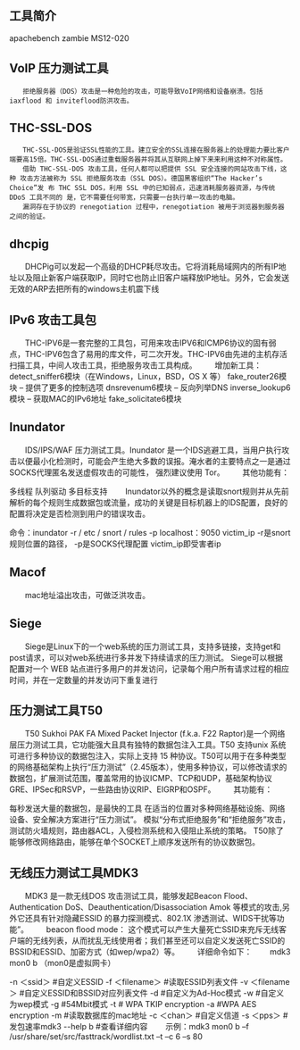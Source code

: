 ## 工具简介
apachebench
zambie
MS12-020
## VoIP 压力测试工具
    　　拒绝服务器（DOS）攻击是一种危险的攻击，可能导致VoIP网络和设备崩溃。包括 iaxflood 和 inviteflood防洪攻击。
    


## THC-SSL-DOS
    　　THC-SSL-DOS是验证SSL性能的工具。建立安全的SSL连接在服务器上的处理能力要比客户端要高15倍。THC-SSL-DOS通过重载服务器并将其从互联网上掉下来来利用这种不对称属性。
    　　借助 THC-SSL-DOS 攻击工具，任何人都可以把提供 SSL 安全连接的网站攻击下线，这种 攻击方法被称为 SSL 拒绝服务攻击（SSL DOS）。德国黑客组织“The Hacker’s Choice”发 布 THC SSL DOS，利用 SSL 中的已知弱点，迅速消耗服务器资源，与传统 DDoS 工具不同的 是，它不需要任何带宽，只需要一台执行单一攻击的电脑。
    　　漏洞存在于协议的 renegotiation 过程中，renegotiation 被用于浏览器到服务器之间的验证。

## dhcpig
　　DHCPig可以发起一个高级的DHCP耗尽攻击。它将消耗局域网内的所有IP地址以及阻止新客户端获取IP，同时它也防止旧客户端释放IP地址。另外，它会发送无效的ARP去把所有的windows主机震下线

## IPv6 攻击工具包
　　THC-IPV6是一套完整的工具包，可用来攻击IPV6和ICMP6协议的固有弱点，THC-IPV6包含了易用的库文件，可二次开发。THC-IPV6由先进的主机存活扫描工具，中间人攻击工具，拒绝服务攻击工具构成。
　　增加新工具：
detect_sniffer6模块（在Windows，Linux，BSD，OS X 等）
fake_router26模块 – 提供了更多的控制选项
dnsrevenum6模块 – 反向列举DNS
inverse_lookup6模块 – 获取MAC的IPv6地址
fake_solicitate6模块

## Inundator
　　IDS/IPS/WAF 压力测试工具。Inundator 是一个IDS逃避工具，当用户执行攻击以便最小化检测时，可能会产生绝大多数的误报。淹水者的主要特点之一是通过SOCKS代理匿名发送虚假攻击的可能性， 强烈建议使用 Tor。
　　其他功能有：

多线程
队列驱动
多目标支持
　　Inundator以外的概念是读取snort规则并从先前解析的每个规则生成数据包或流量，成功的关键是目标机器上的IDS配置，良好的配置将决定是否检测到用户的错误攻击。

命令：inundator -r / etc / snort / rules -p localhost：9050 victim_ip
-r是snort规则位置的路径，
-p是SOCKS代理配置
victim_ip即受害者ip

## Macof
　　mac地址溢出攻击，可做泛洪攻击。

## Siege
　　Siege是Linux下的一个web系统的压力测试工具，支持多链接，支持get和post请求，可以对web系统进行多并发下持续请求的压力测试。
Siege可以根据配置对一个 WEB 站点进行多用户的并发访问，记录每个用户所有请求过程的相应时间，并在一定数量的并发访问下重复进行


## 压力测试工具T50
　　T50 Sukhoi PAK FA Mixed Packet Injector (f.k.a. F22 Raptor)是一个网络层压力测试工具，它功能强大且具有独特的数据包注入工具。T50 支持unix 系统可进行多种协议的数据包注入，实际上支持 15 种协议。T50可以用于在多种类型的网络基础架构上执行“压力测试”（2.45版本），使用多种协议，可以修改请求的数据包，扩展测试范围，覆盖常用的协议ICMP、TCP和UDP，基础架构协议GRE、IPSec和RSVP，一些路由协议RIP、EIGRP和OSPF。
　　其功能有：

每秒发送大量的数据包，是最快的工具
在适当的位置对多种网络基础设施、网络设备、安全解决方案进行“压力测试”。
模拟“分布式拒绝服务”和“拒绝服务”攻击，测试防火墙规则，路由器ACL，入侵检测系统和入侵阻止系统的策略。
T50除了能够修改网络路由，能够在单个SOCKET上顺序发送所有的协议数据包。


## 无线压力测试工具MDK3
　　MDK3 是一款无线DOS 攻击测试工具，能够发起Beacon Flood、Authentication DoS、Deauthentication/Disassociation Amok 等模式的攻击,另外它还具有针对隐藏ESSID 的暴力探测模式、802.1X 渗透测试、WIDS干扰等功能”。
　　beacon flood mode： 这个模式可以产生大量死亡SSID来充斥无线客户端的无线列表，从而扰乱无线使用者；我们甚至还可以自定义发送死亡SSID的BSSID和ESSID、加密方式（如wep/wpa2）等。
　　详细命令如下：
　　mdk3 mon0 b （mon0是虚拟网卡）

-n ＜ssid＞ #自定义ESSID
-f ＜filename＞ #读取ESSID列表文件
-v ＜filename＞ #自定义ESSID和BSSID对应列表文件
-d #自定义为Ad-Hoc模式
-w #自定义为wep模式
-g #54Mbit模式
-t # WPA TKIP encryption
-a #WPA AES encryption
-m #读取数据库的mac地址
-c ＜chan＞ #自定义信道
-s ＜pps＞ #发包速率mdk3 --help b #查看详细内容
　　示例：mdk3 mon0 b –f /usr/share/set/src/fasttrack/wordlist.txt –t –c 6 –s 80